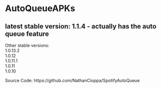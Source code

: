# AutoQueueAPKs <br>
<h2>latest stable version: 1.1.4 - actually has the auto queue feature</h2>
<p>Other stable versions: <br>
1.0.13.2 <br>
1.0.12 <br>
1.0.11.1 <br>
1.0.11 <br>
1.0.10

<p>Source Code: <link>https://github.com/NathanCioppa/SpotifyAutoQueue

